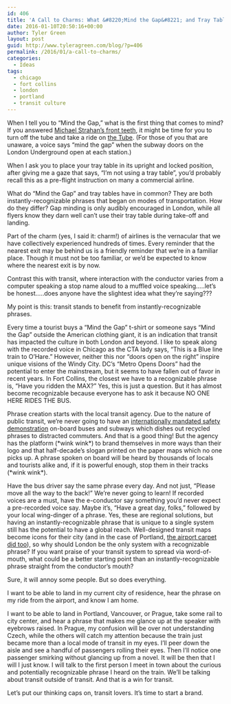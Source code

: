 ```yaml
---
id: 406
title: 'A Call to Charms: What &#8220;Mind the Gap&#8221; and Tray Tables Have in Common'
date: 2016-01-10T20:50:16+00:00
author: Tyler Green
layout: post
guid: http://www.tyleragreen.com/blog/?p=406
permalink: /2016/01/a-call-to-charms/
categories:
  - Ideas
tags:
  - chicago
  - fort collins
  - london
  - portland
  - transit culture
---
```

When I tell you to &#8220;Mind the Gap,&#8221; what is the first thing that comes to mind? If you answered <a href="https://nesncom.files.wordpress.com/2014/09/michael-strahan1.jpg" target="_blank">Michael Strahan&#8217;s front teeth</a>, it might be time for you to turn off the tube and take a ride on <a href="https://tfl.gov.uk/modes/tube/" target="_blank">the Tube</a>. (For those of you that are unaware, a voice says &#8220;mind the gap&#8221; when the subway doors on the London Underground open at each station.)

When I ask you to place your tray table in its upright and locked position, after giving me a gaze that says, &#8220;I&#8217;m not using a tray table&#8221;, you&#8217;d probably recall this as a pre-flight instruction on many a commercial airline.

What do &#8220;Mind the Gap&#8221; and tray tables have in common? They are both instantly-recognizable phrases that began on modes of transportation. How do they differ? Gap minding is only audibly encouraged in London, while all flyers know they darn well can&#8217;t use their tray table during take-off and landing.

Part of the charm (yes, I said it: charm!) of airlines is the vernacular that we have collectively experienced hundreds of times. Every reminder that the nearest exit may be behind us is a friendly reminder that we&#8217;re in a familiar place. Though it must not be too familiar, or we&#8217;d be expected to know where the nearest exit is by now.

Contrast this with transit, where interaction with the conductor varies from a computer speaking a stop name aloud to a muffled voice speaking…..let&#8217;s be honest…..does anyone have the slightest idea what they&#8217;re saying???

My point is this: transit stands to benefit from instantly-recognizable phrases.

Every time a tourist buys a &#8220;Mind the Gap&#8221; t-shirt or someone says &#8220;Mind the Gap&#8221; outside the American clothing giant, it is an indication that transit has impacted the culture in both London and beyond. I like to speak along with the recorded voice in Chicago as the CTA lady says, &#8220;This is a Blue line train to O&#8217;Hare.&#8221; However, neither this nor &#8220;doors open on the right&#8221; inspire unique visions of the Windy City. DC&#8217;s &#8220;Metro Opens Doors&#8221; had the potential to enter the mainstream, but it seems to have fallen out of favor in recent years. In Fort Collins, the closest we have to a recognizable phrase is, &#8220;Have you ridden the MAX?&#8221; Yes, this is just a question. But it has almost become recognizable because everyone has to ask it because NO ONE HERE RIDES THE BUS.</rant>

Phrase creation starts with the local transit agency. Due to the nature of public transit, we&#8217;re never going to have an <a href="http://www.grin.com/en/e-book/133042/the-pre-flight-safety-briefing-what-are-the-reasons-for-some-passengers" target="_blank">internationally mandated safety demonstration</a> on-board buses and subways which dishes out recycled phrases to distracted commuters. And that is a good thing! But the agency has the platform (\*wink wink\*) to brand themselves in more ways than their logo and that half-decade&#8217;s slogan printed on the paper maps which no one picks up. A phrase spoken on board will be heard by thousands of locals and tourists alike and, if it is powerful enough, stop them in their tracks (\*wink wink\*).

Have the bus driver say the same phrase every day. And not just, &#8220;Please move all the way to the back!&#8221; We&#8217;re never going to learn! If recorded voices are a must, have the e-conductor say something you&#8217;d never expect a pre-recorded voice say. Maybe it&#8217;s, &#8220;Have a great day, folks,&#8221; followed by your local wing-dinger of a phrase. Yes, these are regional solutions, but having an instantly-recognizable phrase that is unique to a single system still has the potential to have a global reach. Well-designed transit maps become icons for their city (and in the case of Portland, <a href="http://gizmodo.com/how-the-portland-airport-carpet-became-a-hipster-icon-1682786190" target="_blank">the airport carpet did too</a>), so why should London be the only system with a recognizable phrase? If you want praise of your transit system to spread via word-of-mouth, what could be a better starting point than an instantly-recognizable phrase straight from the conductor&#8217;s mouth?

Sure, it will annoy some people. But so does everything.

I want to be able to land in my current city of residence, hear the phrase on my ride from the airport, and know I am home.

I want to be able to land in Portland, Vancouver, or Prague, take some rail to city center, and hear a phrase that makes me glance up at the speaker with eyebrows raised. In Prague, my confusion will be over not understanding Czech, while the others will catch my attention because the train just became more than a local mode of transit in my eyes. I&#8217;ll peer down the aisle and see a handful of passengers rolling their eyes. Then I&#8217;ll notice one passenger smirking without glancing up from a novel. It will be then that I will I just know. I will talk to the first person I meet in town about the curious and potentially recognizable phrase I heard on the train. We&#8217;ll be talking about transit outside of transit. And that is a win for transit.

Let&#8217;s put our thinking caps on, transit lovers. It&#8217;s time to start a brand.